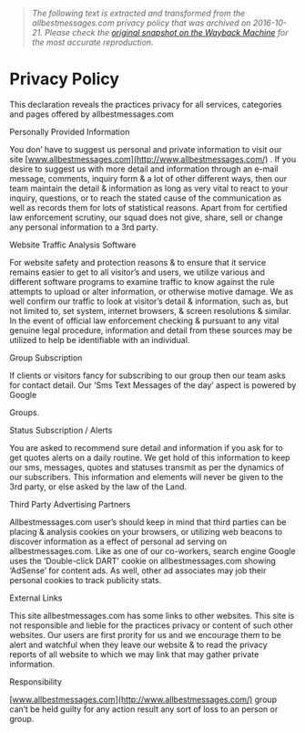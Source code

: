 > *The following text is extracted and transformed from the allbestmessages.com privacy policy that was archived on 2016-10-21. Please check the [original snapshot on the Wayback Machine](https://web.archive.org/web/20161021193308id_/http%3A//www.allbestmessages.com/privacy-policy.php) for the most accurate reproduction.*

# Privacy Policy

This declaration reveals the practices privacy for all services, categories and pages offered by allbestmessages.com  


Personally Provided Information  


You don’ have to suggest us personal and private information to visit our site [www.allbestmessages.com](http://www.allbestmessages.com/) . If you desire to suggest us with more detail and information through an e-mail message, comments, inquiry form & a lot of other different ways, then our team maintain the detail & information as long as very vital to react to your inquiry, questions, or to reach the stated cause of the communication as well as records them for lots of statistical reasons. Apart from for certified law enforcement scrutiny, our squad does not give, share, sell or change any personal information to a 3rd party.  


Website Traffic Analysis Software  


For website safety and protection reasons & to ensure that it service remains easier to get to all visitor’s and users, we utilize various and different software programs to examine traffic to know against the rule attempts to upload or alter information, or otherwise motive damage. We as well confirm our traffic to look at visitor’s detail & information, such as, but not limited to, set system, internet browsers, & screen resolutions & similar. In the event of official law enforcement checking & pursuant to any vital genuine legal procedure, information and detail from these sources may be utilized to help be identifiable with an individual.  


Group Subscription  


If clients or visitors fancy for subscribing to our group then our team asks for contact detail. Our ‘Sms Text Messages of the day’ aspect is powered by Google 

Groups.  


Status Subscription / Alerts  


You are asked to recommend sure detail and information if you ask for to get quotes alerts on a daily routine. We get hold of this information to keep our sms, messages, quotes and statuses transmit as per the dynamics of our subscribers. This information and elements will never be given to the 3rd party, or else asked by the law of the Land.  


Third Party Advertising Partners  


Allbestmessages.com user’s should keep in mind that third parties can be placing & analysis cookies on your browsers, or utilizing web beacons to discover information as a effect of personal ad serving on allbestmessages.com. Like as one of our co-workers, search engine Google uses the ‘Double-click DART’ cookie on allbestmessages.com showing ‘AdSense’ for content ads. As well, other ad associates may job their personal cookies to track publicity stats.  


External Links  


This site allbestmessages.com has some links to other websites. This site is not responsible and lieble for the practices privacy or content of such other websites. Our users are first prority for us and we encourage them to be alert and watchful when they leave our website & to read the privacy reports of all website to which we may link that may gather private information.  


Responsibility  


[www.allbestmessages.com](http://www.allbestmessages.com/) group can’t be held guilty for any action result any sort of loss to an person or group.  

